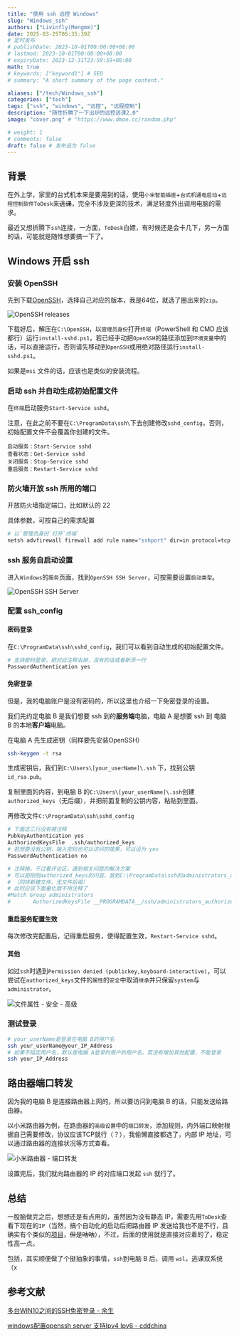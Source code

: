 ```yaml
---
title: "使用 ssh 远控 Windows"
slug: "Windows_ssh"
authors: ["Livinfly(Mengmm)"]
date: 2025-03-25T05:35:39Z
# 定时发布
# publishDate: 2023-10-01T00:00:00+08:00
# lastmod: 2023-10-01T00:00:00+08:00
# expiryDate: 2023-12-31T23:59:59+08:00
math: true
# keywords: ["keyword1"] # SEO
# summary: "A short summary of the page content."

aliases: ["/tech/Windows_ssh"]
categories: ["tech"]
tags: ["ssh", "windows", "远控", "远程控制"]
description: "随性折腾了一下出炉的远控逃课2.0"
image: "cover.png" # "https://www.dmoe.cc/random.php"

# weight: 1
# comments: false
draft: false # 发布设为 false
---
```

## 背景

在外上学，家里的台式机本来是要用到的话，使用`小米智能插座`+`台式机通电启动`+`远程控制软件ToDesk`~~来逃课~~，完全不涉及更深的技术，满足轻度外出调用电脑的需求。

最近又想折腾下`ssh`连接，一方面，`ToDesk`白嫖，有时候还是会卡几下，另一方面的话，可能就是随性想要搞一下了。

## Windows 开启 ssh

### 安装 OpenSSH

先到下载[OpenSSH](https://github.com/PowerShell/Win32-OpenSSH/releases)，选择自己对应的版本，我是64位，就选了圈出来的`zip`。

![OpenSSH releases](windows_ssh.assets/image-20250325123701077.png)

下载好后，解压在`C:\OpenSSH`，以`管理员身份`打开`终端`（PowerShell 和 CMD 应该都行）运行`install-sshd.ps1`，若已经手动把`OpenSSH`的路径添加到`环境变量`中的话，可以直接运行，否则请先移动到`OpenSSH`或用绝对路径运行`install-sshd.ps1`。

如果是`msi` 文件的话，应该也是类似的安装流程。

### 启动 ssh 并自动生成初始配置文件

在`终端`启动服务`Start-Service sshd`。

注意，在此之前不要在`C:\ProgramData\ssh\`下去创建修改`sshd_config`，否则，初始配置文件不会覆盖你创建的文件。

```
启动服务：Start-Service sshd
查看状态：Get-Service sshd
关闭服务：Stop-Service sshd
重启服务：Restart-Service sshd
```

### 防火墙开放 ssh 所用的端口

开放防火墙指定端口，比如默认的 22

具体参数，可按自己的需求配置

```sh
# 以`管理员身份`打开`终端`
netsh advfirewall firewall add rule name="sshport" dir=in protocol=tcp localport=22 action=allow
```

### ssh 服务自启动设置

进入`Windows`的`服务`页面，找到`OpenSSH SSH Server`，可按需要设置`启动类型`。

![OpenSSH SSH Server](windows_ssh.assets/image-20250325125958504.png)

### 配置 ssh_config

#### 密码登录

在`C:\ProgramData\ssh\sshd_config`，我们可以看到自动生成的初始配置文件。

```sh
# 支持密码登录，把对应注释去掉，没有的话或者新添一行
PasswordAuthentication yes
```

#### 免密登录

但是，我的电脑账户是没有密码的，所以这里也介绍一下免密登录的设置。

我们先约定电脑 B 是我们想要 ssh 到的**服务端**电脑，电脑 A 是想要 ssh 到 电脑 B 的本地**客户端**电脑。

在电脑 A 先生成密钥（同样要先安装OpenSSH）

```sh
ssh-keygen -t rsa
```

生成密钥后，我们到`C:\Users\[your_userName]\.ssh` 下，找到公钥`id_rsa.pub`。

复制里面的内容，到电脑 B 的`C:\Users\[your_userName]\.ssh`创建`authorized_keys`（无后缀），并把前面复制的公钥内容，粘贴到里面。

再修改文件`C:\ProgramData\ssh\sshd_config`

```sh
# 下面这三行没有被注释
PubkeyAuthentication yes
AuthorizedKeysFile	.ssh/authorized_keys
# 若想要没有公钥，输入密码也可以访问的效果，可以设为 yes
PasswordAuthentication no

# 注释掉，不过看评论区，遇到相关问题的解决方案
# 可以把刚刚authorized_keys的内容，放到C:\ProgramData\ssh的administrators_authorized_keys里
# （同样新建文件，无文件后缀）
# 此时应该下面量化就不用注释了
#Match Group administrators
#       AuthorizedKeysFile __PROGRAMDATA__/ssh/administrators_authorized_keys
```

#### 重启服务配置生效

每次修改完配置后，记得重启服务，使得配置生效，`Restart-Service sshd`。

#### 其他

如过`ssh`时遇到`Permission denied (publickey,keyboard-interactive)`，可以尝试在`authorized_keys`文件的`属性`的`安全`中取消`继承`并只保留`system`与`administrator`。

![文件属性 - 安全 - 高级](windows_ssh.assets/image-20250325131846292.png)

### 测试登录

```sh
# your_userName是登录在电脑 B的用户名
ssh your_userName@your_IP_Address
# 如果不指定用户名，默认是电脑 A登录的用户的用户名，若没有增加其他配置，不能登录
ssh your_IP_Address
```

## 路由器端口转发

因为我的电脑 B 是连接路由器上网的，所以要访问到电脑 B 的话，只能发送给路由器。

以小米路由器为例，在路由器的`高级设置`中的`端口转发`，添加规则，内外端口映射根据自己需要修改，协议应该TCP就行（？），我偷懒直接都选了，内部 IP 地址，可以通过路由器的连接状况等方式查看。

![小米路由器 - 端口转发](windows_ssh.assets/image-20250325132508763.png)

设置完后，我们就向路由器的 IP 的对应端口发起 `ssh` 就行了。

## 总结

一股脑做完之后，想想还是有点用的，虽然因为没有静态 IP，需要先用`ToDesk`查看下现在的`IP`（当然，搞个自动化的启动后把路由器 IP 发送给我也不是不行，且确实有个类似的[项目](https://github.com/hzhu212/ip-reporter)，~~但是咕咕~~），不过，后面的使用就是直接对应着的了，稳定性高一点。

包括，其实顺便做了个挺抽象的事情，`ssh`到电脑 B 后，调用 `wsl`，逃课双系统（x

## 参考文献

[多台WIN10之间的SSH免密登录 - 余生](https://zhuanlan.zhihu.com/p/111812831)

[windows配置openssh server 支持Ipv4 Ipv6 - cddchina](https://blog.csdn.net/cddchina/article/details/122567824)